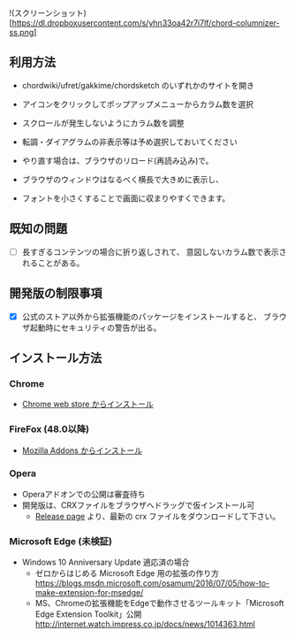 
!(スクリーンショット)[https://dl.dropboxusercontent.com/s/yhn33oa42r7i7lf/chord-columnizer-ss.png]

## 利用方法

- chordwiki/ufret/gakkime/chordsketch のいずれかのサイトを開き
- アイコンをクリックしてポップアップメニューからカラム数を選択
- スクロールが発生しないようにカラム数を調整
- 転調・ダイアグラムの非表示等は予め選択しておいてください
- やり直す場合は、ブラウザのリロード(再読み込み)で。

- ブラウザのウィンドウはなるべく横長で大きめに表示し、
- フォントを小さくすることで画面に収まりやすくできます。

## 既知の問題

- [ ] 長すぎるコンテンツの場合に折り返しされて、
      意図しないカラム数で表示されることがある。

## 開発版の制限事項

- [x] 公式のストア以外から拡張機能のパッケージをインストールすると、
      ブラウザ起動時にセキュリティの警告が出る。


## インストール方法

### Chrome

- [Chrome web store からインストール](https://chrome.google.com/webstore/detail/chord-columnizer/cmgnagededcekpgiioobgcjckdcglkbg)

### FireFox (48.0以降)

- [Mozilla Addons からインストール](https://addons.mozilla.org/ja/firefox/addon/chord-columnizer/)

### Opera

- Operaアドオンでの公開は審査待ち
- 開発版は、CRXファイルをブラウザへドラッグで仮インストール可
    - [Release page](https://github.com/miklpudding/chrome-chord-columnizer/releases) より、最新の crx ファイルをダウンロードして下さい。

### Microsoft Edge (未検証)

- Windows 10 Anniversary Update 適応済の場合
  - ゼロからはじめる Microsoft Edge 用の拡張の作り方
    https://blogs.msdn.microsoft.com/osamum/2016/07/05/how-to-make-extension-for-msedge/
  - MS、Chromeの拡張機能をEdgeで動作させるツールキット「Microsoft Edge Extension Toolkit」公開
    http://internet.watch.impress.co.jp/docs/news/1014363.html

